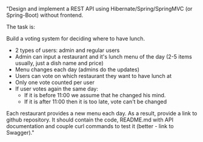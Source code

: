 "Design and implement a REST API using Hibernate/Spring/SpringMVC (or Spring-Boot) without frontend.

The task is:

Build a voting system for deciding where to have lunch.

  - 2 types of users: admin and regular users
  - Admin can input a restaurant and it's lunch menu of the day (2-5 items usually, just a dish name and price)
  - Menu changes each day (admins do the updates)
  - Users can vote on which restaurant they want to have lunch at
  - Only one vote counted per user
  - If user votes again the same day:
    - If it is before 11:00 we assume that he changed his mind.
    - If it is after 11:00 then it is too late, vote can't be changed
     
  Each restaurant provides a new menu each day.
  As a result, provide a link to github repository. It should contain the code, README.md with API documentation and couple curl commands to test it (better - link to Swagger)."